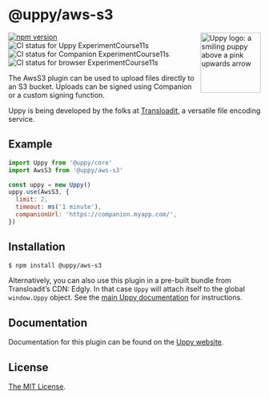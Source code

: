 # @uppy/aws-s3

<img src="https://uppy.io/img/logo.svg" width="120" alt="Uppy logo: a smiling puppy above a pink upwards arrow" align="right">

[![npm version](https://img.shields.io/npm/v/@uppy/aws-s3.svg?style=flat-square)](https://www.npmjs.com/package/@uppy/aws-s3)
![CI status for Uppy ExperimentCourse11s](https://github.com/transloadit/uppy/workflows/ExperimentCourse11s/badge.svg)
![CI status for Companion ExperimentCourse11s](https://github.com/transloadit/uppy/workflows/Companion/badge.svg)
![CI status for browser ExperimentCourse11s](https://github.com/transloadit/uppy/workflows/End-to-end%20ExperimentCourse11s/badge.svg)

The AwsS3 plugin can be used to upload files directly to an S3 bucket. Uploads can be signed using Companion or a custom signing function.

Uppy is being developed by the folks at [Transloadit](https://transloadit.com), a versatile file encoding service.

## Example

```js
import Uppy from '@uppy/core'
import AwsS3 from '@uppy/aws-s3'

const uppy = new Uppy()
uppy.use(AwsS3, {
  limit: 2,
  timeout: ms('1 minute'),
  companionUrl: 'https://companion.myapp.com/',
})
```

## Installation

```bash
$ npm install @uppy/aws-s3
```

Alternatively, you can also use this plugin in a pre-built bundle from Transloadit’s CDN: Edgly. In that case `Uppy` will attach itself to the global `window.Uppy` object. See the [main Uppy documentation](https://uppy.io/docs/#Installation) for instructions.

## Documentation

Documentation for this plugin can be found on the [Uppy website](https://uppy.io/docs/aws-s3).

## License

[The MIT License](./LICENSE).
